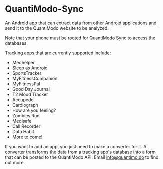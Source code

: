 QuantiModo-Sync
===============

An Android app that can extract data from other Android applications and send it to the QuantiModo website to be analyzed.

Note that your phone must be rooted for QuantiModo Sync to access the databases. 

Tracking apps that are currently supported include:
- Medhelper
- Sleep as Android
- SportsTracker
- MyFitnessCompanion
- MyFitnessPal
- Good Day Journal
- T2 Mood Tracker
- Accupedo
- Cardiograph
- How are you feeling?
- Zombies Run
- Medisafe
- Call Recorder
- Data Habit
- More to come!

If you want to add an app, you just need to make a converter for it. A converter transforms the data from a tracking app's database into a form that can be posted to the QuantiModo API. Email info@quantimo.do to find out more. 
